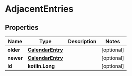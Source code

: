
# AdjacentEntries

## Properties
Name | Type | Description | Notes
------------ | ------------- | ------------- | -------------
**older** | [**CalendarEntry**](CalendarEntry.md) |  |  [optional]
**newer** | [**CalendarEntry**](CalendarEntry.md) |  |  [optional]
**id** | **kotlin.Long** |  |  [optional]



